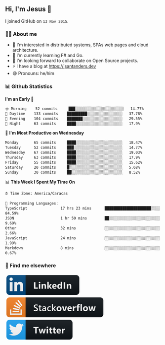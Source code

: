 ## Hi, I'm Jesus 👋

I joined GitHub on `13 Nov 2015`.

<!-- Talking about you -->

### 👨‍💻 About me

- 👦 I'm interested in distributed systems, SPAs web pages and cloud architecture.
- 🌱 I’m currently learning F# and Go.
- 👯 I’m looking forward to collaborate on Open Source projects.
- ⚡️ I have a blog at <https://jsantanders.dev>
- 😄 Pronouns: he/him

### 📊 Github Statistics

<!--START_SECTION:waka-->
**I'm an Early 🐤** 

```text
🌞 Morning    52 commits     ███░░░░░░░░░░░░░░░░░░░░░░   14.77% 
🌆 Daytime    133 commits    █████████░░░░░░░░░░░░░░░░   37.78% 
🌃 Evening    104 commits    ███████░░░░░░░░░░░░░░░░░░   29.55% 
🌙 Night      63 commits     ████░░░░░░░░░░░░░░░░░░░░░   17.9%

```
📅 **I'm Most Productive on Wednesday** 

```text
Monday       65 commits     ████░░░░░░░░░░░░░░░░░░░░░   18.47% 
Tuesday      52 commits     ███░░░░░░░░░░░░░░░░░░░░░░   14.77% 
Wednesday    67 commits     ████░░░░░░░░░░░░░░░░░░░░░   19.03% 
Thursday     63 commits     ████░░░░░░░░░░░░░░░░░░░░░   17.9% 
Friday       55 commits     ████░░░░░░░░░░░░░░░░░░░░░   15.62% 
Saturday     20 commits     █░░░░░░░░░░░░░░░░░░░░░░░░   5.68% 
Sunday       30 commits     ██░░░░░░░░░░░░░░░░░░░░░░░   8.52%

```


📊 **This Week I Spent My Time On** 

```text
⌚︎ Time Zone: America/Caracas

💬 Programming Languages: 
TypeScript               17 hrs 23 mins      █████████████████████░░░░   84.59% 
JSON                     1 hr 59 mins        ██░░░░░░░░░░░░░░░░░░░░░░░   9.69% 
Other                    32 mins             ░░░░░░░░░░░░░░░░░░░░░░░░░   2.66% 
JavaScript               24 mins             ░░░░░░░░░░░░░░░░░░░░░░░░░   1.99% 
Markdown                 8 mins              ░░░░░░░░░░░░░░░░░░░░░░░░░   0.67%

```


<!--END_SECTION:waka-->

### 📢 Find me elsewhere

<p>
  <a target="_blank" href="https://linkedin.com/in/jsantanders">
    <img src="https://github.com/jsantanders/jsantanders/blob/master/img/linkedin.svg" alt="LinkedIn" style="vertical-align:top; margin:4px">
  </a>
  
  <a target="_blank" href="https://stackoverflow.com/users/7318331/jesus-santander">
    <img src="https://github.com/jsantanders/jsantanders/blob/master/img/stackoverflow.svg" alt="StackOverflow" style="vertical-align:top; margin:4px">
  </a>
  
  <a target="_blank" href="http://twitter.com/jsantanders">
    <img src="https://github.com/jsantanders/jsantanders/blob/master/img/twitter.svg" alt="Twitter" style="vertical-align:top; margin:4px">
  </a>
</p>
